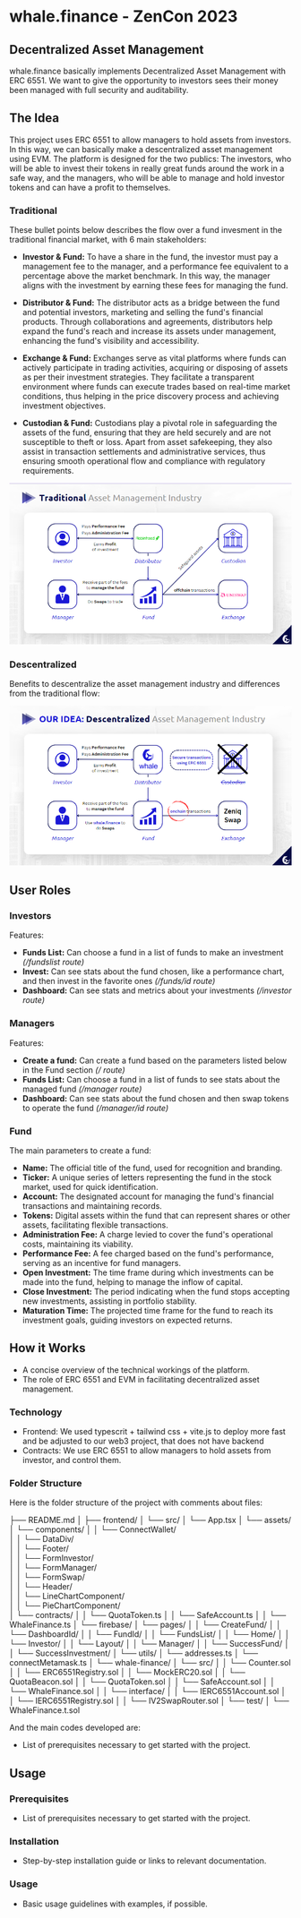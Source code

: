# whale.finance - ZenCon 2023

## Decentralized Asset Management

whale.finance basically implements Decentralized Asset Management with ERC 6551. We want to give the opportunity to investors sees their money been managed with full security and auditability.

## The Idea

This project uses ERC 6551 to allow managers to hold assets from investors. In this way, we can basically make a descentralized asset management using EVM. The platform is designed for the two publics: The investors, who will be able to invest their tokens in really great funds around the work in a safe way, and the managers, who will be able to manage and hold investor tokens and can have a profit to themselves.

### Traditional

These bullet points below describes the flow over a fund invesment in the traditional financial market, with 6 main stakeholders:

- **Investor & Fund:** To have a share in the fund, the investor must pay a management fee to the manager, and a performance fee equivalent to a percentage above the market benchmark. In this way, the manager aligns with the investment by earning these fees for managing the fund.

- **Distributor & Fund:** The distributor acts as a bridge between the fund and potential investors, marketing and selling the fund's financial products. Through collaborations and agreements, distributors help expand the fund's reach and increase its assets under management, enhancing the fund's visibility and accessibility.

- **Exchange & Fund:** Exchanges serve as vital platforms where funds can actively participate in trading activities, acquiring or disposing of assets as per their investment strategies. They facilitate a transparent environment where funds can execute trades based on real-time market conditions, thus helping in the price discovery process and achieving investment objectives.

- **Custodian & Fund:** Custodians play a pivotal role in safeguarding the assets of the fund, ensuring that they are held securely and are not susceptible to theft or loss. Apart from asset safekeeping, they also assist in transaction settlements and administrative services, thus ensuring smooth operational flow and compliance with regulatory requirements.

![Project Logo](./frontend/src/assets/traditional_am.png)

### Descentralized

Benefits to descentralize the asset management industry and differences from the traditional flow:



![Project Logo](./frontend/src/assets/descentralized_am.png)

## User Roles

### Investors

Features:

- **Funds List:** Can choose a fund in a list of funds to make an investment _(/fundslist route)_
- **Invest:** Can see stats about the fund chosen, like a performance chart, and then invest in the favorite ones _(/funds/id route)_
- **Dashboard:** Can see stats and metrics about your investments _(/investor route)_

### Managers

Features:

- **Create a fund:** Can create a fund based on the parameters listed below in the Fund section  _(/ route)_
- **Funds List:** Can choose a fund in a list of funds to see stats about the managed fund _(/manager route)_
- **Dashboard:** Can see stats about the fund chosen and then swap tokens to operate the fund _(/manager/id route)_

### Fund

The main parameters to create a fund:

- **Name:** The official title of the fund, used for recognition and branding.
- **Ticker:** A unique series of letters representing the fund in the stock market, used for quick identification.
- **Account:** The designated account for managing the fund's financial transactions and maintaining records.
- **Tokens:** Digital assets within the fund that can represent shares or other assets, facilitating flexible transactions.
- **Administration Fee:** A charge levied to cover the fund's operational costs, maintaining its viability.
- **Performance Fee:** A fee charged based on the fund's performance, serving as an incentive for fund managers.
- **Open Investment:** The time frame during which investments can be made into the fund, helping to manage the inflow of capital.
- **Close Investment:** The period indicating when the fund stops accepting new investments, assisting in portfolio stability.
- **Maturation Time:** The projected time frame for the fund to reach its investment goals, guiding investors on expected returns.

## How it Works
- A concise overview of the technical workings of the platform.
- The role of ERC 6551 and EVM in facilitating decentralized asset management.

### Technology

- Frontend: We used typescrit + tailwind css + vite.js to deploy more fast and be adjusted to our web3 project, that does not have backend
- Contracts: We use ERC 6551 to allow managers to hold assets from investor, and control them.

### Folder Structure

Here is the folder structure of the project with comments about files:

├── README.md
│
├── frontend/
│     └── src/
│          └── App.tsx
│          └── assets/
│          └── components/
│          │      └── ConnectWallet/        
│          │      └── DataDiv/           
│          │      └── Footer/              
│          │      └── FormInvestor/           
│          │      └── FormManager/          
│          │      └── FormSwap/              
│          │      └── Header/                 
│          │      └── LineChartComponent/   
│          │      └── PieChartComponent/    
│          └── contracts/
│          │      └── QuotaToken.ts
│          │      └── SafeAccount.ts
│          │      └── WhaleFinance.ts
│          └── firebase/
│          └── pages/
│          │      └── CreateFund/
│          │      └── DashboardId/
│          │      └── FundId/
│          │      └── FundsList/
│          │      └── Home/
│          │      └── Investor/
│          │      └── Layout/
│          │      └── Manager/
│          │      └── SuccessFund/
│          │      └── SuccessInvestment/
│          └── utils/
│                └── addresses.ts
│                └── connectMetamask.ts
│
└── whale-finance/
│     └── src/
│     │     └── Counter.sol
│     │     └── ERC6551Registry.sol
│     │     └── MockERC20.sol
│     │     └── QuotaBeacon.sol
│     │     └── QuotaToken.sol
│     │     └── SafeAccount.sol
│     │     └── WhaleFinance.sol
│     │     └── interface/
│     │           └── IERC6551Account.sol
│     │           └── IERC6551Registry.sol
│     │           └── IV2SwapRouter.sol
│     └── test/
│          └── WhaleFinance.t.sol

And the main codes developed are:

- List of prerequisites necessary to get started with the project.


## Usage
### Prerequisites
- List of prerequisites necessary to get started with the project.

### Installation
- Step-by-step installation guide or links to relevant documentation.

### Usage
- Basic usage guidelines with examples, if possible.

